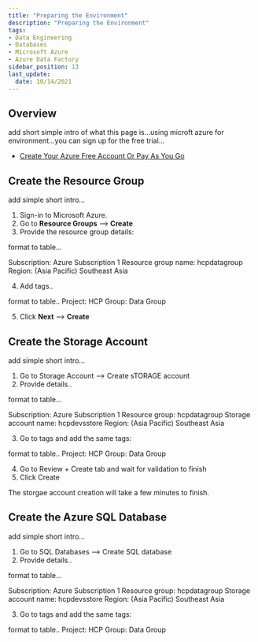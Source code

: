 ```yaml
---
title: "Preparing the Environment"
description: "Preparing the Environment"
tags: 
- Data Engineering
- Databases
- Microsoft Azure
- Azure Data Factory
sidebar_position: 13
last_update:
  date: 10/14/2021
---
```


## Overview

add short simple intro of what this page is...using microft azure for environment...you can sign up for the free trial...

- [Create Your Azure Free Account Or Pay As You Go](https://azure.microsoft.com/en-us/pricing/purchase-options/azure-account)

## Create the Resource Group  

add simple short intro...

1. Sign-in to Microsoft Azure.
2. Go to **Resource Groups** --> **Create**
3. Provide the resource group details:

format to table...

Subscription: Azure Subscription 1
Resource group name: hcpdatagroup
Region: (Asia Pacific) Southeast Asia

4. Add tags..

format to table..
Project: HCP 
Group: Data Group

5. Click **Next** --> **Create**

## Create the Storage Account 

add simple short intro...

1. Go to Storage Account --> Create sTORAGE account
2. Provide details..

format to table...

Subscription: Azure Subscription 1
Resource group: hcpdatagroup 
Storage account name: hcpdevsstore
Region: (Asia Pacific) Southeast Asia

3. Go to tags and add the same tags:

format to table..
Project: HCP 
Group: Data Group

4. Go to Review + Create tab and wait for validation to finish 
5. Click Create 

The storgae account creation will take a few minutes to finish.


## Create the Azure SQL Database  

add simple short intro...


1. Go to SQL Databases --> Create SQL database
2. Provide details..

format to table...

Subscription: Azure Subscription 1
Resource group: hcpdatagroup 
Storage account name: hcpdevsstore
Region: (Asia Pacific) Southeast Asia

3. Go to tags and add the same tags:

format to table..
Project: HCP 
Group: Data Group